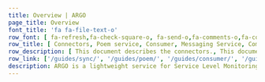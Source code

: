 ```yaml
---
title: Overview | ARGO
page_title: Overview
font_title: 'fa fa-file-text-o'
row_font: [ fa-refresh,fa-check-square-o, fa-send-o,fa-comments-o,fa-cog, fa-cogs, fa-connectdevelop]
row_title: [ Connectors, Poem service, Consumer, Messaging Service, Compute Engine, Web API, Web UI]
row_description: [ This document describes the connectors., This document describes the POEM service for ARGO framework., Data is collected using a stomp message broker interface., This document describes the Messaging Service v1., This document describes the Compute Engine,This document describes the Web API service., This document describes the Web UI installation and configuration process.]
row_link: ['/guides/sync/', '/guides/poem/', '/guides/consumer/', '/guides/messaging/','/guides/argo-compute-engine/', '/guides/api/','/guides/webui/']
description: ARGO is a lightweight service for Service Level Monitoring designed for medium and large sized Research Infrastructures. The ARGO software stack is comprised of the following components (products)
---
```

